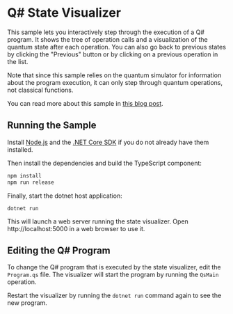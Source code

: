 # Q# State Visualizer

This sample lets you interactively step through the execution of a Q# program.
It shows the tree of operation calls and a visualization of the quantum state
after each operation. You can also go back to previous states by clicking the
"Previous" button or by clicking on a previous operation in the list.

Note that since this sample relies on the quantum simulator for information
about the program execution, it can only step through quantum operations, not
classical functions.

You can read more about this sample in [this blog post](https://www.sarahmarshall.name/blog/visualizing-quantum-state-with-qsharp.html).

## Running the Sample

Install [Node.js](https://nodejs.org/en/) and the
[.NET Core SDK](https://dotnet.microsoft.com/download) if you do not already
have them installed.

Then install the dependencies and build the TypeScript component:

```bash
npm install
npm run release
```

Finally, start the dotnet host application:

```dotnetcli
dotnet run
```

This will launch a web server running the state visualizer. Open
http://localhost:5000 in a web browser to use it.

## Editing the Q# Program

To change the Q# program that is executed by the state visualizer, edit the
`Program.qs` file. The visualizer will start the program by running the `QsMain`
operation.

Restart the visualizer by running the `dotnet run` command again to see the new
program.

